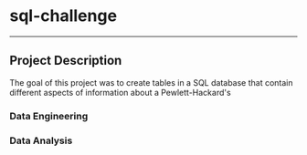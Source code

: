 # sql-challenge
-----
## Project Description
The goal of this project was to create tables in a SQL database that contain different aspects of information about a Pewlett-Hackard's

### Data Engineering


### Data Analysis
